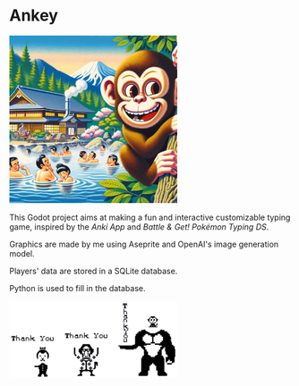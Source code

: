 # Ankey

<img src="assets/images/main.webp" alt="alt text" width="300">

This Godot project aims at making a fun and interactive customizable typing game, inspired by the *Anki App* and *Battle & Get! Pokémon Typing DS*.

Graphics are made by me using Aseprite and OpenAI's image generation model.

Players' data are stored in a SQLite database.

Python is used to fill in the database.

<img src="assets/images/example.png" alt="alt text" width="300">
